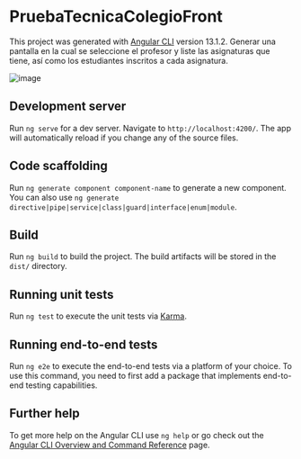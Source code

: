 # PruebaTecnicaColegioFront

This project was generated with [Angular CLI](https://github.com/angular/angular-cli) version 13.1.2.
Generar una pantalla en la cual se seleccione el profesor y liste las asignaturas que tiene, así como los estudiantes inscritos a cada asignatura.

![image](https://user-images.githubusercontent.com/98467689/154753373-4eae81e4-bf6b-4994-bb01-4b1ef53e739d.png)


## Development server

Run `ng serve` for a dev server. Navigate to `http://localhost:4200/`. The app will automatically reload if you change any of the source files.

## Code scaffolding

Run `ng generate component component-name` to generate a new component. You can also use `ng generate directive|pipe|service|class|guard|interface|enum|module`.

## Build

Run `ng build` to build the project. The build artifacts will be stored in the `dist/` directory.

## Running unit tests

Run `ng test` to execute the unit tests via [Karma](https://karma-runner.github.io).

## Running end-to-end tests

Run `ng e2e` to execute the end-to-end tests via a platform of your choice. To use this command, you need to first add a package that implements end-to-end testing capabilities.

## Further help

To get more help on the Angular CLI use `ng help` or go check out the [Angular CLI Overview and Command Reference](https://angular.io/cli) page.
